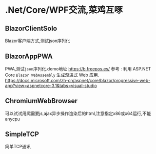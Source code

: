 # .Net/Core/WPF交流,菜鸡互啄


BlazorClientSolo
-------
Blazor客户端方式,测试json序列化

BlazorAppPWA
-------
PWA,测试`json`序列化.demo地址   https://b.freepos.es/
    参考 : 
    利用 ASP.NET Core `Blazor WebAssembly` 生成渐进式 Web 应用. 
    https://docs.microsoft.com/zh-cn/aspnet/core/blazor/progressive-web-app?view=aspnetcore-3.1&tabs=visual-studio

ChromiumWebBrowser
-------
可以试试用爬需要js,ajax异步操作渲染后的html,注意指定x86或x64运行,不能anycpu

SimpleTCP
-------
简单TCP通讯
